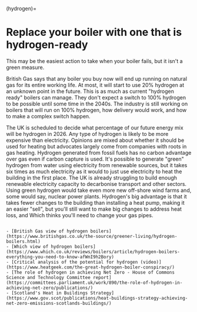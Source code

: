 (hydrogen)=
# Replace your boiler with one that is hydrogen-ready

This may be the easiest action to take when your boiler fails, but it isn't a green measure.

British Gas says that any boiler you buy now will end up running on natural gas for its entire working life.  At most, it will start to use 20% hydrogen at an unknown point in the future.  This is as much as current "hydrogen ready" boilers can manage.  They don't expect a switch to 100% hydrogen to be possible until some time in the 2040s.  The industry is still working on boilers that will run on 100% hydrogen, how delivery would work, and how to make a complex switch happen.  

The UK is scheduled to decide what percentage of our future energy mix will be hydrogen in 2026. Any type of hydrogen is likely to be more expensive than electricity.  Opinions are mixed about whether it should be used for heating but advocates largely come from companies with roots in gas heating.    Hydrogen generated from fossil fuels has no carbon advantage over gas even if carbon capture is used.  It's possible to generate "green" hydrogen from water using electricity from renewable sources, but it takes six times as much electricity as it would to just use electricity to heat the building in the first place.  The UK is already struggling to build enough renewable electricity capacity to decarbonise transport and other sectors.  Using green hydrogen would take even more new off-shore wind farms and, some would say, nuclear power plants.   Hydrogen's big advantage is that it takes fewer changes to the building than installing a heat pump, making it an easier "sell", but you'll still want to make big changes to address heat loss, and Which thinks you'll need to change your gas pipes.


```{admonition} More information

- [British Gas view of hydrogen boilers](https://www.britishgas.co.uk/the-source/greener-living/hydrogen-boilers.html)
- [Which view of hydrogen boilers](https://www.which.co.uk/reviews/boilers/article/hydrogen-boilers-everything-you-need-to-know-afWnI9h2Bory)
- [Critical analysis of the potential for hydrogen (video)](https://www.heatgeek.com/the-great-hydrogen-boiler-conspiracy/)
- [The role of hydrogen in achieving Net Zero - House of Commons Science and Technology Committee report](https://committees.parliament.uk/work/890/the-role-of-hydrogen-in-achieving-net-zero/publications/)
- [Scotland's Heat in Buildings Strategy](https://www.gov.scot/publications/heat-buildings-strategy-achieving-net-zero-emissions-scotlands-buildings/)

```
